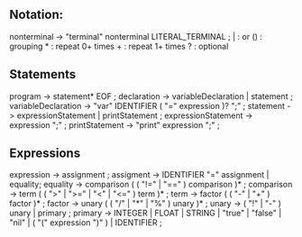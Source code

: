 ## Notation:
nonterminal -> "terminal" nonterminal LITERAL_TERMINAL ;
| : or
() : grouping
\* : repeat 0+ times
\+ : repeat 1+ times
? : optional
## Statements
program -> statement\* EOF ;
declaration -> variableDeclaration | statement ;
variableDeclaration -> "var" IDENTIFIER ( "=" expression )? ";" ; 
statement -> expressionStatement | printStatement ;
expressionStatement -> expression ";" ;
printStatement -> "print" expression ";" ;
## Expressions
expression -> assignment ;
assigment -> IDENTIFIER "=" assignment
			| equality;
equality -> comparison ( ( "!=" | "\=\=" ) comparison )\* ;
comparison -> term ( ( ">" | ">=" | "<" | "<=" ) term )\* ;
term -> factor ( ( "-" | "+" ) factor )\* ;
factor -> unary ( ( "/" | "\*" | "%" ) unary )\* ;
unary -> ( "!" | "-" ) unary 
		| primary ;
primary -> INTEGER | FLOAT | STRING | "true" | "false" | "nil" | ( "(" expression ")" ) | IDENTIFIER ;